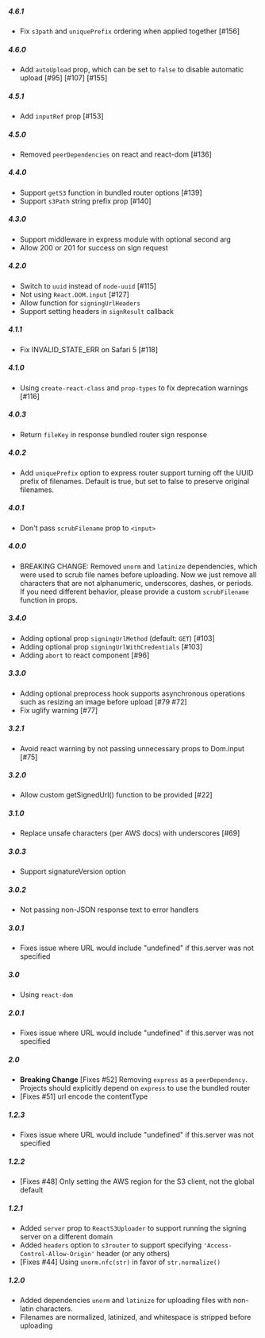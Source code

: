 
##### 4.6.1

* Fix `s3path` and `uniquePrefix` ordering when applied together [#156]

##### 4.6.0

* Add `autoUpload` prop, which can be set to `false` to disable automatic upload [#95] [#107] [#155]

##### 4.5.1

* Add `inputRef` prop [#153]

##### 4.5.0

* Removed `peerDependencies` on react and react-dom [#136]

##### 4.4.0

* Support `getS3` function in bundled router options [#139]
* Support `s3Path` string prefix prop [#140]

##### 4.3.0

* Support middleware in express module with optional second arg
* Allow 200 or 201 for success on sign request

##### 4.2.0

* Switch to `uuid` instead of `node-uuid` [#115]
* Not using `React.DOM.input` [#127]
* Allow function for `signingUrlHeaders`
* Support setting headers in `signResult` callback

##### 4.1.1

* Fix INVALID_STATE_ERR on Safari 5 [#118]

##### 4.1.0

* Using `create-react-class` and `prop-types` to fix deprecation warnings [#116]

##### 4.0.3

* Return `fileKey` in response bundled router sign response

##### 4.0.2

* Add `uniquePrefix` option to express router support turning off the UUID prefix of filenames.  Default is true, but set to false to preserve original filenames.

##### 4.0.1

* Don't pass `scrubFilename` prop to `<input>`

##### 4.0.0

* BREAKING CHANGE: Removed `unorm` and `latinize` dependencies, which were used to scrub file names before uploading.  Now we just remove all characters that are not alphanumeric, underscores, dashes, or periods.  If you need different behavior, please provide a custom `scrubFilename` function in props.

##### 3.4.0

* Adding optional prop `signingUrlMethod` (default: `GET`) [#103]
* Adding optional prop `signingUrlWithCredentials` [#103]
* Adding `abort` to react component [#96]

##### 3.3.0
* Adding optional preprocess hook supports asynchronous operations such as resizing an image before upload [#79 #72]
* Fix uglify warning [#77]

##### 3.2.1

* Avoid react warning by not passing unnecessary props to Dom.input [#75]

##### 3.2.0

* Allow custom getSignedUrl() function to be provided [#22]

##### 3.1.0

* Replace unsafe characters (per AWS docs) with underscores [#69]

##### 3.0.3

* Support signatureVersion option

##### 3.0.2

* Not passing non-JSON response text to error handlers

##### 3.0.1

* Fixes issue where URL would include "undefined" if this.server was not specified

##### 3.0

* Using `react-dom`

##### 2.0.1

* Fixes issue where URL would include "undefined" if this.server was not specified

##### 2.0

* **Breaking Change** [Fixes #52] Removing `express` as a `peerDependency`.  Projects should explicitly depend on `express` to use the bundled router
* [Fixes #51] url encode the contentType

##### 1.2.3

* Fixes issue where URL would include "undefined" if this.server was not specified

##### 1.2.2

* [Fixes #48] Only setting the AWS region for the S3 client, not the global default

##### 1.2.1

* Added `server` prop to `ReactS3Uploader` to support running the signing server on a different domain
* Added `headers` option to `s3router` to support specifying `'Access-Control-Allow-Origin'` header (or any others)
* [Fixes #44] Using `unorm.nfc(str)` in favor of `str.normalize()`

##### 1.2.0

* Added dependencies `unorm` and `latinize` for uploading files with non-latin characters.
* Filenames are normalized, latinized, and whitespace is stripped before uploading
